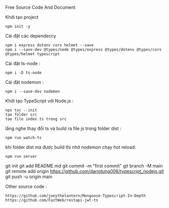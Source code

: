 Free Source Code And Document

Khởi tạo project 

    npm init -y

Cài đặt các dependeccy

    npm i express dotenv cors helmet --save
    npm i --save-dev @types/node @types/express @types/dotenv @types/cors @types/helmet typescript

Cài đặt ts-node : 

    npm i -D ts-node

Cài đặt nodemon :

    npm i --save-dev nodemon

Khởi tạo TypeScript với Node.js :

    npx tsc --init
    tạo folder src
    tạo file index.ts trong src

lắng nghe thay đổi ts và build ra file js trong folder dist :

    npm run watch-ts

khi folder dist mà được build thì nhờ nodemon chạy hot reload:

    npm run server 

git init
git add README.md
git commit -m "first commit"
git branch -M main
git remote add origin https://github.com/dangtung006/typescript_nodejs.git
git push -u origin main


Other source code :

    https://github.com/joeythelantern/Mongoose-Typescript-In-Depth
    https://github.com/FaztWeb/restapi-jwt-ts